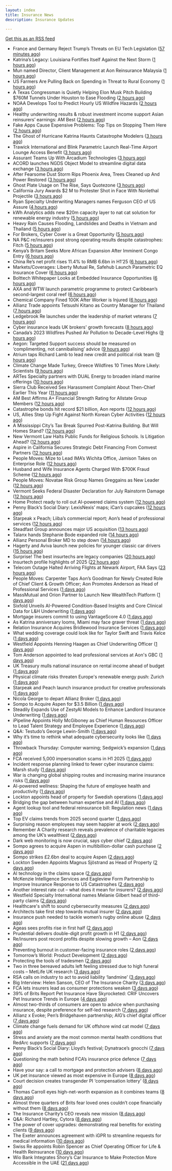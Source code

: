 ```yaml
---
layout: index
title: Insurance News
description: Insurance Updates

---
```


[Get this as an RSS feed](/insurance.rss)

<!-- news_marker starts -->
- France and Germany Reject Trump’s Threats on EU Tech Legislation ([57 minutes ago](https://www.insurancejournal.com/news/international/2025/08/29/837499.htm))
- Katrina’s Legacy: Louisiana Fortifies Itself Against the Next Storm ([1 hours ago](https://www.insurancejournal.com/news/national/2025/08/29/837490.htm))
- Mun named Director, Client Management at Aon Reinsurance Malaysia ([1 hours ago](https://www.reinsurancene.ws/mun-named-director-client-management-at-aon-reinsurance-malaysia/))
- US Farmers Are Pulling Back on Spending in Threat to Rural Economy ([1 hours ago](https://www.insurancejournal.com/news/midwest/2025/08/29/837481.htm))
- A Texas Congressman is Quietly Helping Elon Musk Pitch Building $760M Tunnels Under Houston to Ease Flooding ([2 hours ago](https://www.insurancejournal.com/news/southcentral/2025/08/29/837475.htm))
- NOAA Develops Tool to Predict Hourly US Wildfire Hazards ([2 hours ago](https://www.insurancejournal.com/news/national/2025/08/29/837470.htm))
- Healthy underwriting results & robust investment income support Asian reinsurers’ earnings: AM Best ([2 hours ago](https://www.reinsurancene.ws/healthy-underwriting-results-robust-investment-income-support-asian-reinsurers-earnings-am-best/))
- Fake Apps Cause Expensive Problems: Top Tips on Stopping Them Here ([2 hours ago](https://insurance-edge.net/2025/08/29/fake-apps-cause-expensive-problems-top-tips-on-stopping-them-here/))
- The Ghost of Hurricane Katrina Haunts Catastrophe Modelers ([3 hours ago](https://www.insurancejournal.com/news/national/2025/08/29/836870.htm))
- Trawick International and Blink Parametric Launch Real-Time Airport Lounge Access Benefit ([3 hours ago](https://www.insurtechinsights.com/trawick-international-and-blink-parametric-launch-real-time-airport-lounge-access-benefit/))
- Assurant Teams Up With Arcadium Technologies ([3 hours ago](https://insurance-edge.net/2025/08/29/assurant-teams-up-with-arcadium-technologies/))
- ACORD launches NGDS Object Model to streamline digital data exchange ([3 hours ago](https://www.reinsurancene.ws/acord-launches-ngds-object-model-to-streamline-digital-data-exchange/))
- After Fearsome Dust Storm Rips Phoenix Area, Trees Cleaned up And Power Restored ([3 hours ago](https://www.insurancejournal.com/news/west/2025/08/29/837466.htm))
- Ghost Plate Usage on The Rise, Says Quotezone ([3 hours ago](https://insurance-edge.net/2025/08/29/ghost-plate-usage-on-the-rise-says-quotezone/))
- California Jury Awards $2 M to Protester Shot in Face With Nonlethal Projectile ([3 hours ago](https://www.insurancejournal.com/news/west/2025/08/29/837462.htm))
- Ryan Specialty Underwriting Managers names Ferguson CEO of US Assure ([4 hours ago](https://www.reinsurancene.ws/ryan-specialty-underwriting-managers-names-ferguson-ceo-of-us-assure/))
- kWh Analytics adds new $20m capacity layer to nat cat solution for renewable energy industry ([5 hours ago](https://www.reinsurancene.ws/kwh-analytics-adds-new-20m-capacity-layer-to-nat-cat-solution-for-renewable-energy-industry/))
- Heavy Rain Causes Flooding, Landslides and Deaths in Vietnam and Thailand ([5 hours ago](https://www.insurancejournal.com/news/international/2025/08/29/837453.htm))
- For Brokers, Cyber Cover is a Great Opportunity ([5 hours ago](https://insurance-edge.net/2025/08/29/for-brokers-cyber-cover-is-a-great-opportunity/))
- NA P&C re/insurers post strong operating results despite catastrophes: Fitch ([5 hours ago](https://www.reinsurancene.ws/na-pc-re-insurers-post-strong-operating-results-despite-catastrophes-fitch/))
- Kenya’s Britam Seeks More African Expansion After Imminent Congo Entry ([6 hours ago](https://www.insurancejournal.com/news/international/2025/08/29/837444.htm))
- China Re’s net profit rises 11.4% to RMB 6.6bn in H1’25 ([6 hours ago](https://www.reinsurancene.ws/china-res-net-profit-rises-11-4-to-rmb-6-6bn-in-h125/))
- Markets/Coverages: Liberty Mutual Re, Safehub Launch Parametric EQ Insurance Cover ([6 hours ago](https://www.insurancejournal.com/news/international/2025/08/29/837438.htm))
- Bolttech Whitepaper Looks at Embedded Insurance Opportunities ([6 hours ago](https://insurance-edge.net/2025/08/29/bolttech-whitepaper-looks-at-embedded-insurance-opportunities/))
- AXA and WTW launch parametric programme to protect Caribbean’s second-largest coral reef ([6 hours ago](https://www.reinsurancene.ws/axa-and-wtw-launch-parametric-programme-to-protect-caribbeans-second-largest-coral-reef/))
- Chemical Company Fined 100K After Worker is Injured ([6 hours ago](https://insurance-edge.net/2025/08/29/chemical-company-fined-100k-after-worker-is-injured/))
- Allianz Trade appoints Tetsushi Kitano as Country Manager for Thailand ([7 hours ago](https://www.reinsurancene.ws/allianz-trade-appoints-tetsushi-kitano-as-country-manager-for-thailand/))
- Ledgebrook Re launches under the leadership of market veterans ([7 hours ago](https://www.reinsurancene.ws/ledgebrook-re-launches-under-the-leadership-of-market-veterans/))
- Cyber insurance leads UK brokers' growth forecasts ([8 hours ago](https://www.insurancebusinessmag.com/uk/news/cyber/cyber-insurance-leads-uk-brokers-growth-forecasts-547857.aspx))
- Canada’s 2023 Wildfires Pushed Air Pollution to Decade-Level Highs ([9 hours ago](https://www.insurancejournal.com/news/international/2025/08/29/837433.htm))
- Aegon: Targeted Support success should be measured on ‘complimenting, not cannibalising’ advice ([9 hours ago](https://ifamagazine.com/aegon-targeted-support-success-should-be-measured-on-complimenting-not-cannibalising-advice/))
- Atrium taps Richard Lamb to lead new credit and political risk team ([9 hours ago](https://www.insurancebusinessmag.com/uk/news/breaking-news/atrium-taps-richard-lamb-to-lead-new-credit-and-political-risk-team-547848.aspx))
- Climate Change Made Turkey, Greece Wildfires 10 Times More Likely: Scientists ([9 hours ago](https://www.insurancejournal.com/news/international/2025/08/29/837426.htm))
- ARTes Specialty partners with DUAL Energy to broaden inland marine offerings ([10 hours ago](https://www.insurancebusinessmag.com/uk/news/breaking-news/artes-specialty-partners-with-dual-energy-to-broaden-inland-marine-offerings-547839.aspx))
- Sierra Club Received Sex Harassment Complaint About Then-Chief Earlier This Year ([11 hours ago](https://www.insurancejournal.com/news/national/2025/08/29/837406.htm))
- AM Best Affirms A+ Financial Strength Rating for Allstate Group Members ([12 hours ago](https://www.insurancejournal.com/news/national/2025/08/29/837398.htm))
- Catastrophe bonds hit record $21 billion, Aon reports ([12 hours ago](https://www.insurancebusinessmag.com/uk/news/breaking-news/catastrophe-bonds-hit-record-21-billion-aon-reports-547824.aspx))
- US, Allies Step Up Fight Against North Korean Cyber Activities ([12 hours ago](https://www.insurancejournal.com/news/national/2025/08/29/837395.htm))
- A Mississippi City’s Tax Break Spurred Post-Katrina Building. But Will Homes Stand? ([12 hours ago](https://www.insurancejournal.com/news/southeast/2025/08/29/837414.htm))
- New Vermont Law Halts Public Funds for Religious Schools. Is Litigation Ahead? ([12 hours ago](https://www.insurancejournal.com/news/east/2025/08/29/837371.htm))
- Aspire in California Secures Strategic Debt Financing From Comvest Partners ([12 hours ago](https://www.insurancejournal.com/news/west/2025/08/29/837365.htm))
- People Moves: Mize to Lead IMA’s Wichita Office, Jamison Takes on Enterprise Role ([12 hours ago](https://www.insurancejournal.com/news/midwest/2025/08/29/837404.htm))
- Husband and Wife Insurance Agents Charged With $700K Fraud Scheme ([12 hours ago](https://www.insurancejournal.com/news/east/2025/08/29/837333.htm))
- People Moves: Novatae Risk Group Names Greggains as New Leader ([12 hours ago](https://www.insurancejournal.com/news/southcentral/2025/08/29/837399.htm))
- Vermont Seeks Federal Disaster Declaration for July Rainstorm Damage ([12 hours ago](https://www.insurancejournal.com/news/east/2025/08/29/837361.htm))
- Home Protect ready to roll out AI-powered claims system ([12 hours ago](https://www.postonline.co.uk/news/7958319/home-protect-ready-to-roll-out-ai-powered-claims-system))
- Penny Black’s Social Diary: LexisNexis’ maps; iCan’s cupcakes ([12 hours ago](https://www.postonline.co.uk/people/7958246/penny-black%E2%80%99s-social-diary-lexisnexis%E2%80%99-maps-ican%E2%80%99s-cupcakes))
- Starpeak x Peach; Liiba’s commercial report; Aon’s head of professional services ([12 hours ago](https://www.postonline.co.uk/news/7958924/starpeak-x-peach-liiba%E2%80%99s-commercial-report-aon%E2%80%99s-head-of-professional-services))
- Steadfast Group announces major US acquisition ([13 hours ago](https://www.insurancebusinessmag.com/uk/news/breaking-news/steadfast-group-announces-major-us-acquisition-547806.aspx))
- Talanx hands Stephanie Bode expanded role ([14 hours ago](https://www.insurancebusinessmag.com/uk/news/breaking-news/talanx-hands-stephanie-bode-expanded-role-547793.aspx))
- Allianz Personal Broker MD to step down ([14 hours ago](https://www.insurancebusinessmag.com/uk/news/breaking-news/allianz-personal-broker-md-to-step-down-547792.aspx))
- Hagerty and Aviva launch new policies for younger classic car drivers ([15 hours ago](https://www.insurancebusinessmag.com/uk/news/breaking-news/hagerty-and-aviva-launch-new-policies-for-younger-classic-car-drivers-547789.aspx))
- Surprise! The best insurtechs are legacy companies ([20 hours ago](https://www.dig-in.com/opinion/the-best-insurtechs-are-legacy-companies))
- Insurtech profile highlights of 2025 ([22 hours ago](https://www.dig-in.com/list/insurtech-profile-highlights-of-2025))
- Telecom Outage Halted Arriving Flights at Newark Airport, FAA Says ([23 hours ago](https://www.insurancejournal.com/news/east/2025/08/28/837387.htm))
- People Moves: Carpenter Taps Aon’s Goodman for Newly Created Role of Chief Client & Growth Officer; Aon Promotes Anderson as Head of Professional Services ([1 days ago](https://www.insurancejournal.com/news/international/2025/08/28/837357.htm))
- MassMutual and Orion Partner to Launch New WealthTech Platform ([1 days ago](https://www.insurtechinsights.com/massmutual-and-orion-partner-to-launch-new-wealthtech-platform/))
- Sixfold Unveils AI-Powered Condition-Based Insights and Core Clinical Data for L&H Underwriting ([1 days ago](https://www.insurtechinsights.com/sixfold-unveils-ai-powered-condition-based-insights-and-core-clinical-data-for-lh-underwriting/))
- Mortgage insurers commit to using VantageScore 4.0 ([1 days ago](https://www.dig-in.com/news/mortgage-insurers-commit-to-using-vantagescore-4-0))
- As Katrina anniversary looms, Miami may face graver threat ([1 days ago](https://www.dig-in.com/news/analyzing-miamis-hurricane-risk-two-decades-after-katrina))
- Relation Insurance Acquires Bridlewood Insurance Services ([1 days ago](https://www.insurtechinsights.com/relation-insurance-acquires-bridlewood-insurance-services/))
- What wedding coverage could look like for Taylor Swift and Travis Kelce ([1 days ago](https://www.insurancebusinessmag.com/uk/news/breaking-news/what-wedding-coverage-could-look-like-for-taylor-swift-and-travis-kelce-547745.aspx))
- Westfield Appoints Henning Haagen as Chief Underwriting Officer ([1 days ago](https://www.insurtechinsights.com/westfield-appoints-henning-haagen-as-chief-underwriting-officer/))
- Tom Anderson appointed to lead professional services at Aon's GBC ([1 days ago](https://www.insurancebusinessmag.com/uk/news/breaking-news/tom-anderson-appointed-to-lead-professional-services-at-aons-gbc-547696.aspx))
- UK Treasury mulls national insurance on rental income ahead of budget ([1 days ago](https://www.insurancebusinessmag.com/uk/news/breaking-news/uk-treasury-mulls-national-insurance-on-rental-income-ahead-of-budget-547679.aspx))
- Physical climate risks threaten Europe's renewable energy push: Zurich ([1 days ago](https://www.insurancebusinessmag.com/uk/news/breaking-news/physical-climate-risks-threaten-europes-renewable-energy-push-zurich-547683.aspx))
- Starpeak and Peach launch insurance product for creative professionals ([1 days ago](https://www.insurancebusinessmag.com/uk/news/breaking-news/starpeak-and-peach-launch-insurance-product-for-creative-professionals-547685.aspx))
- Nicola George to depart Allianz Broker ([1 days ago](https://www.postonline.co.uk/broker/7958923/nicola-george-to-depart-allianz-broker))
- Sompo to Acquire Aspen for $3.5 Billion ([1 days ago](https://www.insurtechinsights.com/sompo-to-acquire-aspen-for-3-5-billion/))
- Steadily Expands Use of ZestyAI Models to Enhance Landlord Insurance Underwriting ([1 days ago](https://www.insurtechinsights.com/steadily-expands-use-of-zestyai-models-to-enhance-landlord-insurance-underwriting/))
- iPipeline Appoints Holly McGiboney as Chief Human Resources Officer to Lead Talent Strategy and Employee Experience ([1 days ago](https://www.insurtechinsights.com/ipipeline-appoints-holly-mcgiboney-as-chief-human-resources-officer-to-lead-talent-strategy-and-employee-experience/))
- Q&A: Testudo’s George Lewin-Smith ([1 days ago](https://www.postonline.co.uk/technology/7958076/qa-testudo%E2%80%99s-george-lewin-smith))
- Why it’s time to rethink what adequate cybersecurity looks like ([1 days ago](https://www.postonline.co.uk/commercial/7958910/why-it%E2%80%99s-time-to-rethink-what-adequate-cybersecurity-looks-like))
- Throwback Thursday: Computer warning; Sedgwick’s expansion ([1 days ago](https://www.postonline.co.uk/technology/7956763/throwback-thursday-computer-warning-sedgwick%E2%80%99s-expansion))
- FCA received 5,000 impersonation scams in H1 2025 ([1 days ago](https://www.insurancebusinessmag.com/uk/news/breaking-news/fca-received-5000-impersonation-scams-in-h1-2025-547649.aspx))
- Incident response planning linked to fewer cyber insurance claims: Marsh study ([1 days ago](https://www.insurancebusinessmag.com/uk/news/cyber/incident-response-planning-linked-to-fewer-cyber-insurance-claims-marsh-study-547641.aspx))
- War is changing global shipping routes and increasing marine insurance risks ([1 days ago](https://www.insurancebusinessmag.com/uk/news/marine/war-is-changing-global-shipping-routes-and-increasing-marine-insurance-risks-547774.aspx))
- AI-powered wellness: Shaping the future of employee health and productivity ([1 days ago](https://www.dig-in.com/opinion/ai-powered-wellness-shaping-the-future-of-employee-health-and-productivity))
- Lockton appoints head of property for Swedish operations ([1 days ago](https://www.insurancebusinessmag.com/uk/news/breaking-news/lockton-appoints-head-of-property-for-swedish-operations-547635.aspx))
- Bridging the gap between human expertise and AI ([1 days ago](https://www.dig-in.com/opinion/bridging-the-gap-between-human-expertise-and-ai))
- Agent lookup tool and federal reinsurance bill: Regulation news ([1 days ago](https://www.dig-in.com/list/agent-lookup-tool-federal-reinsurance-bill-regulation-news))
- Top EV claims trends from 2025 second quarter ([1 days ago](https://www.dig-in.com/list/top-ev-claims-trends-from-q2-2025))
- Surprising reason employees may seem happier at work ([2 days ago](https://www.insurancebusinessmag.com/uk/business-strategy/surprising-reason-employees-may-seem-happier-at-work-547610.aspx))
- Remember A Charity research reveals prevalence of charitable legacies among the UK’s wealthiest ([2 days ago](https://ifamagazine.com/remember-a-charity-research-reveals-prevalence-of-charitable-legacies-among-the-uks-wealthiest/))
- Dark web monitoring is now crucial, says cyber chief ([2 days ago](https://www.insurancebusinessmag.com/uk/news/breaking-news/dark-web-monitoring-is-now-crucial-says-cyber-chief-547676.aspx))
- Sompo agrees to acquire Aspen in multibillion-dollar cash purchase ([2 days ago](https://www.insurancebusinessmag.com/uk/news/breaking-news/sompo-agrees-to-acquire-aspen-in-multibilliondollar-cash-purchase-547583.aspx))
- Sompo strikes £2.6bn deal to acquire Aspen ([2 days ago](https://www.postonline.co.uk/commercial/7958922/sompo-strikes-%C2%A326bn-deal-to-acquire-aspen))
- Lockton Sweden Appoints Magnus Sjöstrand as Head of Property ([2 days ago](https://www.insurtechinsights.com/lockton-sweden-appoints-magnus-sjostrand-as-head-of-property/))
- AI technology in the claims space ([2 days ago](https://www.dig-in.com/podcast/ai-technology-in-the-claims-space))
- McKenzie Intelligence Services and Eagleview Form Partnership to Improve Insurance Response to US Catastrophes ([2 days ago](https://www.insurtechinsights.com/mckenzie-intelligence-services-and-eagleview-form-partnership-to-improve-insurance-response-to-us-catastrophes/))
- Another interest rate cut – what does it mean for insurers? ([2 days ago](https://www.insurancebusinessmag.com/uk/news/breaking-news/another-interest-rate-cut--what-does-it-mean-for-insurers-547675.aspx))
- Westfield Specialty International names Melanie Gilbert head of third-party claims ([2 days ago](https://www.insurancebusinessmag.com/uk/news/breaking-news/westfield-specialty-international-names-melanie-gilbert-head-of-thirdparty-claims-547553.aspx))
- Healthcare's shift to sound cybersecurity measures ([2 days ago](https://www.dig-in.com/advisers/opinion/healthcares-shift-to-sound-cybersecurity-measures))
- Architects take first step towards mutual insurer ([2 days ago](https://www.postonline.co.uk/commercial/7958921/architects-take-first-step-towards-mutual-insurer))
- Insurance push needed to tackle women’s rugby online abuse ([2 days ago](https://www.postonline.co.uk/commercial/7958920/insurance-push-needed-to-tackle-female-rugby-online-abuse))
- Ageas sees profits rise in first half ([2 days ago](https://www.insurancebusinessmag.com/uk/news/breaking-news/ageas-sees-profits-rise-in-first-half-547530.aspx))
- Prudential delivers double-digit profit growth in H1 ([2 days ago](https://www.insurancebusinessmag.com/uk/news/breaking-news/prudential-delivers-doubledigit-profit-growth-in-h1-547527.aspx))
- Re/insurers post record profits despite slowing growth – Aon ([2 days ago](https://www.insurancebusinessmag.com/uk/news/breaking-news/reinsurers-post-record-profits-despite-slowing-growth--aon-547520.aspx))
- Preventing burnout in customer-facing insurance roles ([2 days ago](https://www.postonline.co.uk/technology/7958034/preventing-burnout-in-customer-facing-insurance-roles))
- Tomorrow’s World: Product Development ([2 days ago](https://www.postonline.co.uk/personal/7958157/tomorrow%E2%80%99s-world-product-development))
- Protecting the tools of tradesmen ([2 days ago](https://www.postonline.co.uk/commercial/7958124/protecting-the-tools-of-tradesmen))
- Two in three bereaved adults left feeling stressed due to high funeral costs – MetLife UK research ([3 days ago](https://ifamagazine.com/two-in-three-bereaved-adults-left-feeling-stressed-due-to-high-funeral-costs-metlife-uk-research/))
- RSA calls on industry to act to avoid liability ‘landmine’ ([3 days ago](https://www.postonline.co.uk/commercial/7958918/rsa-calls-on-industry-to-act-to-avoid-liability-%E2%80%98landmine%E2%80%99))
- Big Interview: Helen Sanson, CEO of The Insurance Charity ([3 days ago](https://www.postonline.co.uk/people/7958165/big-interview-helen-sanson-ceo-of-the-insurance-charity))
- FCA lets insurers lead as consumer protections weaken ([3 days ago](https://www.postonline.co.uk/personal/7958255/fca-lets-insurers-lead-as-consumer-protections-weaken))
- 39% of Brits Report Pet Insurance Have Skyrocketed: CRIF Uncovers Pet Insurance Trends in Europe ([4 days ago](https://thefintechtimes.com/39-of-brits-report-pet-insurance-have-skyrocketed-crif-uncovers-pet-insurance-trends-in-europe/))
- Almost two-thirds of consumers are open to advice when purchasing insurance, despite preference for self-led research ([7 days ago](https://ifamagazine.com/almost-two-thirds-of-consumers-are-open-to-advice-when-purchasing-insurance-despite-preference-for-self-led-research/))
- Allianz x Evoke; Pen’s Bridgehaven partnership; AIG’s chief digital officer ([7 days ago](https://www.postonline.co.uk/news/7958917/allianz-x-evoke-pen%E2%80%99s-bridgehaven-partnership-aig%E2%80%99s-chief-digital-officer))
- Climate change fuels demand for UK offshore wind cat model ([7 days ago](https://www.postonline.co.uk/commercial/7958315/climate-change-fuels-demand-for-uk-offshore-wind-cat-model))
- Stress and anxiety are the most common mental health conditions that RedArc supports ([7 days ago](https://ifamagazine.com/stress-and-anxiety-are-the-most-common-mental-health-conditions-that-redarc-supports/))
- Penny Black’s Social Diary: Lloyd’s festival; Dynatrace’s gnocchi ([7 days ago](https://www.postonline.co.uk/people/7958186/penny-black%E2%80%99s-social-diary-lloyd%E2%80%99s-festival-dynatrace%E2%80%99s-gnocchi))
- Questioning the math behind FCA’s insurance price defence ([7 days ago](https://www.postonline.co.uk/regulation/7958257/questioning-the-math-behind-fca%E2%80%99s-insurance-price-defence))
- Have your say: a call to mortgage and protection advisers ([8 days ago](https://ifamagazine.com/have-your-say-a-call-to-mortgage-and-protection-advisers/))
- UK pet insurance viewed as most expensive in Europe ([8 days ago](https://www.postonline.co.uk/personal/7958915/uk-pet-insurance-viewed-as-most-expensive-in-europe))
- Court decision creates transgender PI ‘compensation lottery’ ([8 days ago](https://www.postonline.co.uk/personal/7958916/court-decision-creates-transgender-pi-%E2%80%98compensation-lottery%E2%80%99))
- Thomas Carroll eyes high-net-worth expansion as it combines teams ([8 days ago](https://www.postonline.co.uk/broker/7958912/thomas-carroll-eyes-high-net-worth-expansion-as-it-combines-teams))
- Almost three quarters of Brits fear loved ones couldn’t cope financially without them ([8 days ago](https://ifamagazine.com/almost-three-quarters-of-brits-fear-loved-ones-couldnt-cope-financially-without-them/))
- The Insurance Charity’s CEO reveals new mission ([8 days ago](https://www.postonline.co.uk/people/7958166/the-insurance-charity%E2%80%99s-ceo-reveals-new-mission))
- Q&A: Richard Hartley, Cytora ([8 days ago](https://www.postonline.co.uk/technology/7958053/qa-richard-hartley-cytora))
- The power of cover upgrades: demonstrating real benefits for existing clients ([9 days ago](https://ifamagazine.com/the-power-of-cover-upgrades-demonstrating-real-benefits-for-existing-clients/))
- The Exeter announces agreement with iGPR to streamline requests for medical information ([10 days ago](https://ifamagazine.com/the-exeter-announces-agreement-with-igpr-to-streamline-requests-for-medical-information/))
- Swiss Re appoints Robin Spencer as Chief Operating Officer for Life & Health Reinsurance ([10 days ago](https://ifamagazine.com/swiss-re-appoints-robin-spencer-as-chief-operating-officer-for-life-health-reinsurance/))
- Wio Bank Integrates Shory’s Car Insurance to Make Protection More Accessible in the UAE ([21 days ago](https://thefintechtimes.com/wio-bank-integrates-shorys-car-insurance-to-make-protection-more-accessible-in-the-uae/))

<!-- news_marker ends -->